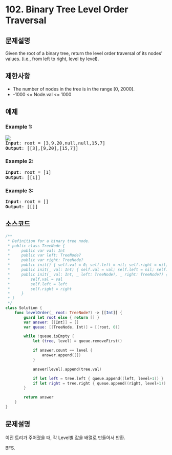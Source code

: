 # 102. Binary Tree Level Order Traversal

## 문제설명
Given the root of a binary tree, return the level order traversal of its nodes' values. (i.e., from left to right, level by level).

## 제한사항
- The number of nodes in the tree is in the range [0, 2000].
- -1000 <= Node.val <= 1000

## 예제
### Example 1:
<pre>
<img src="https://assets.leetcode.com/uploads/2021/02/19/tree1.jpg"/>
<b>Input</b>: root = [3,9,20,null,null,15,7]
<b>Output</b>: [[3],[9,20],[15,7]]
</pre>

### Example 2:
<pre>
<b>Input</b>: root = [1]
<b>Output</b>: [[1]]
</pre>

### Example 3:
<pre>
<b>Input</b>: root = []
<b>Output</b>: [[]]
</pre>

## 소스코드
```Swift
/**
 * Definition for a binary tree node.
 * public class TreeNode {
 *     public var val: Int
 *     public var left: TreeNode?
 *     public var right: TreeNode?
 *     public init() { self.val = 0; self.left = nil; self.right = nil; }
 *     public init(_ val: Int) { self.val = val; self.left = nil; self.right = nil; }
 *     public init(_ val: Int, _ left: TreeNode?, _ right: TreeNode?) {
 *         self.val = val
 *         self.left = left
 *         self.right = right
 *     }
 * }
 */
class Solution {
    func levelOrder(_ root: TreeNode?) -> [[Int]] {
        guard let root else { return [] }
        var answer: [[Int]] = []
        var queue: [(TreeNode, Int)] = [(root, 0)]

        while !queue.isEmpty {
            let (tree, level) = queue.removeFirst()

            if answer.count == level {
                answer.append([])
            }

            answer[level].append(tree.val)

            if let left = tree.left { queue.append((left, level+1)) }
            if let right = tree.right { queue.append((right, level+1)) }
        }

        return answer
    }
}
```

## 문제설명

이진 트리가 주어졌을 때, 각 Level별 값을 배열로 만들어서 반환.

BFS.